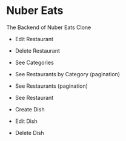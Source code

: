 # Nuber Eats

The Backend of Nuber Eats Clone

- Edit Restaurant
- Delete Restaurant

- See Categories
- See Restaurants by Category (pagination)
- See Restaurants (pagination)
- See Restaurant

- Create Dish
- Edit Dish
- Delete Dish